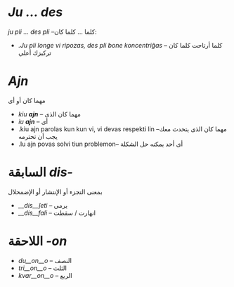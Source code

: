 # *Ju … des*

*ju pli … des pli* –كلما … كلما كان:

- *.Ju pli longe vi ripozas, des pli bone koncentriĝas* – كلما أرتاحت كلما كان تركيزك أعلي
 

# *Ajn*
 
مهما كان أو أى 
- *kiu __ajn__* – مهما كان الذى
- *iu __ajn__* – أى 
- .kiu ajn parolas kun kun vi, vi devas respekti lin –مهما كان الذى يتحدث معك يجب أن تحترمه 
- .Iu ajn povas solvi tiun problemon– أى أحد يمكنه حل الشكلة 

# السابقة *dis-*

بمعنى التجزء أو الإنتشار أو الإضمحلال
- *__dis__ĵeti* – يرمي 
- *__dis__fali* – انهارت / سقطت
 

# اللاحقة *-on*


- *du__on__o* – النصف 
- *tri__on__o* – الثلث
- *kvar__on__o* – الربع 
 
